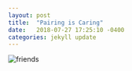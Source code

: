 ```yaml
---
layout: post
title:  "Pairing is Caring"
date:   2018-07-27 17:25:10 -0400
categories: jekyll update
---
```



![friends][pairing]

[pairing]: ../../../../../assets/fry-pairing.jpg
